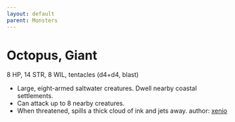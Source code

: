 ```yaml
---
layout: default
parent: Monsters
---
```

# Octopus, Giant
8 HP, 14 STR, 8 WIL, tentacles (d4+d4, blast)
- Large, eight-armed saltwater creatures. Dwell nearby coastal settlements.
- Can attack up to 8 nearby creatures.
- When threatened, spills a thick cloud of ink and jets away.
author: [xenio](https://xenioinabottle.blogspot.com)
